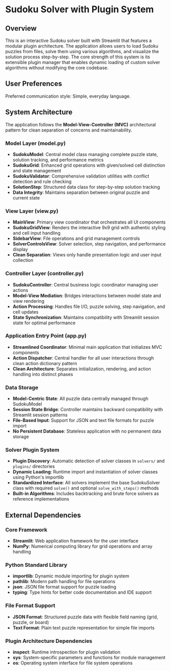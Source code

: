# Sudoku Solver with Plugin System

## Overview

This is an interactive Sudoku solver built with Streamlit that features a modular plugin architecture. The application allows users to load Sudoku puzzles from files, solve them using various algorithms, and visualize the solution process step-by-step. The core strength of this system is its extensible plugin manager that enables dynamic loading of custom solver algorithms without modifying the core codebase.

## User Preferences

Preferred communication style: Simple, everyday language.

## System Architecture

The application follows the **Model-View-Controller (MVC)** architectural pattern for clean separation of concerns and maintainability.

### Model Layer (model.py)
- **SudokuModel**: Central model class managing complete puzzle state, solution tracking, and performance metrics
- **SudokuGrid**: Enhanced grid operations with given/solved cell distinction and state management
- **SudokuValidator**: Comprehensive validation utilities with conflict detection and rule checking
- **SolutionStep**: Structured data class for step-by-step solution tracking
- **Data Integrity**: Maintains separation between original puzzle and current state

### View Layer (view.py)  
- **MainView**: Primary view coordinator that orchestrates all UI components
- **SudokuGridView**: Renders the interactive 9x9 grid with authentic styling and cell input handling
- **SidebarView**: File operations and grid management controls
- **SolverControlsView**: Solver selection, step navigation, and performance display
- **Clean Separation**: Views only handle presentation logic and user input collection

### Controller Layer (controller.py)
- **SudokuController**: Central business logic coordinator managing user actions
- **Model-View Mediation**: Bridges interactions between model state and view rendering
- **Action Processing**: Handles file I/O, puzzle solving, step navigation, and cell updates
- **State Synchronization**: Maintains compatibility with Streamlit session state for optimal performance

### Application Entry Point (app.py)
- **Streamlined Coordinator**: Minimal main application that initializes MVC components
- **Action Dispatcher**: Central handler for all user interactions through clean action dictionary pattern
- **Clean Architecture**: Separates initialization, rendering, and action handling into distinct phases

### Data Storage
- **Model-Centric State**: All puzzle data centrally managed through SudokuModel
- **Session State Bridge**: Controller maintains backward compatibility with Streamlit session patterns
- **File-Based Input**: Support for JSON and text file formats for puzzle import
- **No Persistent Database**: Stateless application with no permanent data storage

### Solver Plugin System
- **Plugin Discovery**: Automatic detection of solver classes in `solvers/` and `plugins/` directories
- **Dynamic Loading**: Runtime import and instantiation of solver classes using Python's importlib
- **Standardized Interface**: All solvers implement the base SudokuSolver class with required `solve()` and optional `solve_with_steps()` methods
- **Built-in Algorithms**: Includes backtracking and brute force solvers as reference implementations

## External Dependencies

### Core Framework
- **Streamlit**: Web application framework for the user interface
- **NumPy**: Numerical computing library for grid operations and array handling

### Python Standard Library
- **importlib**: Dynamic module importing for plugin system
- **pathlib**: Modern path handling for file operations
- **json**: JSON file format support for puzzle loading
- **typing**: Type hints for better code documentation and IDE support

### File Format Support
- **JSON Format**: Structured puzzle data with flexible field naming (grid, puzzle, or board)
- **Text Format**: Plain text puzzle representation for simple file imports

### Plugin Architecture Dependencies
- **inspect**: Runtime introspection for plugin validation
- **sys**: System-specific parameters and functions for module management
- **os**: Operating system interface for file system operations